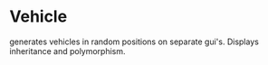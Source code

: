 # Vehicle
generates vehicles in random positions on separate gui's. Displays inheritance and polymorphism.
